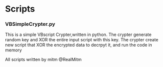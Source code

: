 # Scripts

### VBSimpleCrypter.py

This is a simple VBscript Crypter,written in python.
The crypter generate random key and XOR the entire input script with this key.
The crypter create new script that XOR the encrypted data to decrpyt it,
and run the code in memory

All scripts written by mitm @RealMitm 